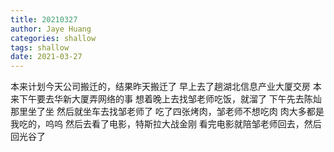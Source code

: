 ```yaml
---
title: 20210327
author: Jaye Huang
categories: shallow
tags: shallow
date: 2021-03-27
---
```


本来计划今天公司搬迁的，结果昨天搬迁了
早上去了趟湖北信息产业大厦交房
本来下午要去华新大厦弄网络的事
想着晚上去找邹老师吃饭，就溜了
下午先去陈灿那里坐了坐
然后就坐车去找邹老师了
吃了四张烤肉，邹老师不想吃肉
肉大多都是我吃的，呜呜
然后去看了电影，特斯拉大战金刚
看完电影就陪邹老师回去，然后回光谷了
